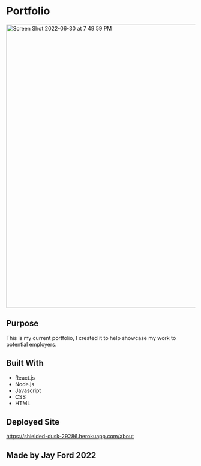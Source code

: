 # Portfolio
<img width="756" alt="Screen Shot 2022-06-30 at 7 49 59 PM" src="https://user-images.githubusercontent.com/93888416/176796653-53bde2e9-af50-406a-956e-eebd9673ff70.png">


## Purpose
This is my current portfolio, I created it to help showcase my work to potential employers.

## Built With
* React.js
* Node.js
* Javascript
* CSS
* HTML

## Deployed Site
https://shielded-dusk-29286.herokuapp.com/about

## Made by Jay Ford 2022
